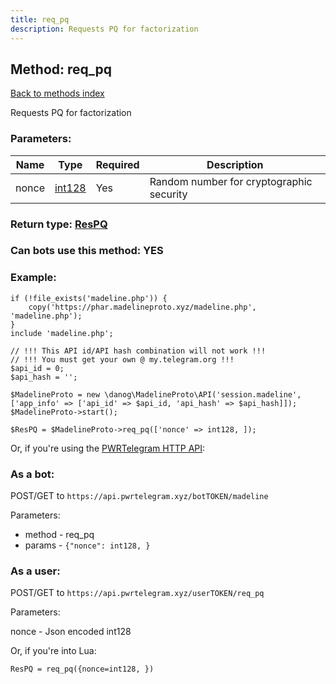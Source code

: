 ```yaml
---
title: req_pq
description: Requests PQ for factorization
---
```

## Method: req\_pq  
[Back to methods index](index.md)


Requests PQ for factorization

### Parameters:

| Name     |    Type       | Required | Description |
|----------|---------------|----------|-------------|
|nonce|[int128](../types/int128.md) | Yes|Random number for cryptographic security|


### Return type: [ResPQ](../types/ResPQ.md)

### Can bots use this method: **YES**


### Example:


```
if (!file_exists('madeline.php')) {
    copy('https://phar.madelineproto.xyz/madeline.php', 'madeline.php');
}
include 'madeline.php';

// !!! This API id/API hash combination will not work !!!
// !!! You must get your own @ my.telegram.org !!!
$api_id = 0;
$api_hash = '';

$MadelineProto = new \danog\MadelineProto\API('session.madeline', ['app_info' => ['api_id' => $api_id, 'api_hash' => $api_hash]]);
$MadelineProto->start();

$ResPQ = $MadelineProto->req_pq(['nonce' => int128, ]);
```

Or, if you're using the [PWRTelegram HTTP API](https://pwrtelegram.xyz):

### As a bot:

POST/GET to `https://api.pwrtelegram.xyz/botTOKEN/madeline`

Parameters:

* method - req_pq
* params - `{"nonce": int128, }`



### As a user:

POST/GET to `https://api.pwrtelegram.xyz/userTOKEN/req_pq`

Parameters:

nonce - Json encoded int128




Or, if you're into Lua:

```
ResPQ = req_pq({nonce=int128, })
```

